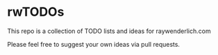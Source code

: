 # rwTODOs

This repo is a collection of TODO lists and ideas for raywenderlich.com



Please feel free to suggest your own ideas via pull requests.
